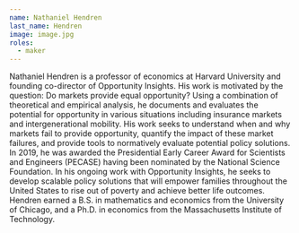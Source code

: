 ```yaml
---
name: Nathaniel Hendren
last_name: Hendren
image: image.jpg
roles:
  - maker
---
```

Nathaniel Hendren is a professor of economics at Harvard University and founding co-director of Opportunity Insights. His work is motivated by the question: Do markets provide equal opportunity? Using a combination of theoretical and empirical analysis, he documents and evaluates the potential for opportunity in various situations including insurance markets and intergenerational mobility. His work seeks to understand when and why markets fail to provide opportunity, quantify the impact of these market failures, and provide tools to normatively evaluate potential policy solutions. In 2019, he was awarded the Presidential Early Career Award for Scientists and Engineers (PECASE) having been nominated by the National Science Foundation. In his ongoing work with Opportunity Insights, he seeks to develop scalable policy solutions that will empower families throughout the United States to rise out of poverty and achieve better life outcomes. Hendren earned a B.S. in mathematics and economics from the University of Chicago, and a Ph.D. in economics from the Massachusetts Institute of Technology.
